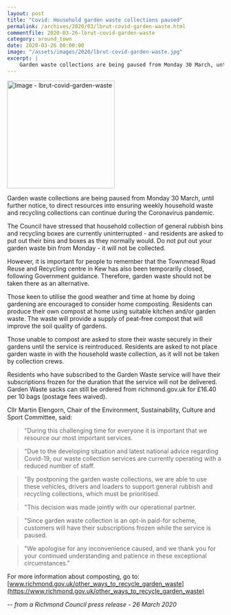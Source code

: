 ```yaml
---
layout: post
title: "Covid: Household garden waste collections paused"
permalink: /archives/2020/03/lbrut-covid-garden-waste.html
commentfile: 2020-03-26-lbrut-covid-garden-waste
category: around_town
date: 2020-03-26 00:00:00
image: "/assets/images/2020/lbrut-covid-garden-waste.jpg"
excerpt: |
    Garden waste collections are being paused from Monday 30 March, until further notice, to direct resources into ensuring weekly household waste and recycling collections can continue during the Coronavirus pandemic.
---
```

<a href="/assets/images/2020/lbrut-covid-garden-waste.jpg" title="Click for a larger image"><img src="/assets/images/2020/lbrut-covid-garden-waste-thumb.jpg" width="250" alt="Image - lbrut-covid-garden-waste"  class="photo right"/></a>

Garden waste collections are being paused from Monday 30 March, until further notice, to direct resources into ensuring weekly household waste and recycling collections can continue during the Coronavirus pandemic.

The Council have stressed that household collection of general rubbish bins and recycling boxes are currently uninterrupted - and residents are asked to put out their bins and boxes as they normally would. Do not put out your garden waste bin from Monday - it will not be collected.

However, it is important for people to remember that the Townmead Road Reuse and Recycling centre in Kew has also been temporarily closed, following Government guidance. Therefore, garden waste should not be taken there as an alternative.

Those keen to utilise the good weather and time at home by doing gardening are encouraged to consider home composting. Residents can produce their own compost at home using suitable kitchen and/or garden waste. The waste will provide a supply of peat-free compost that will improve the soil quality of gardens.

Those unable to compost are asked to store their waste securely in their gardens until the service is reintroduced. Residents are asked to not place garden waste in with the household waste collection, as it will not be taken by collection crews.

Residents who have subscribed to the Garden Waste service will have their subscriptions frozen for the duration that the service will not be delivered.  Garden Waste sacks can still be ordered from richmond.gov.uk for &pound;16.40 per 10 bags (postage fees waived).

Cllr Martin Elengorn, Chair of the Environment, Sustainability, Culture and Sport Committee, said:

> "During this challenging time for everyone it is important that we resource our most important services.

> "Due to the developing situation and latest national advice regarding Covid-19, our waste collection services are currently operating with a reduced number of staff.

> "By postponing the garden waste collections, we are able to use these vehicles, drivers and loaders to support general rubbish and recycling collections, which must be prioritised.

> "This decision was made jointly with our operational partner.

> "Since garden waste collection is an opt-in paid-for scheme, customers will have their subscriptions frozen while the service is paused.

> "We apologise for any inconvenience caused, and we thank you for your continued understanding and patience in these exceptional circumstances."

For more information about composting, go to: [www.richmond.gov.uk/other_ways_to_recycle_garden_waste](https://www.richmond.gov.uk/other_ways_to_recycle_garden_waste)

<cite>-- from a Richmond Council press release - 26 March 2020</cite>
